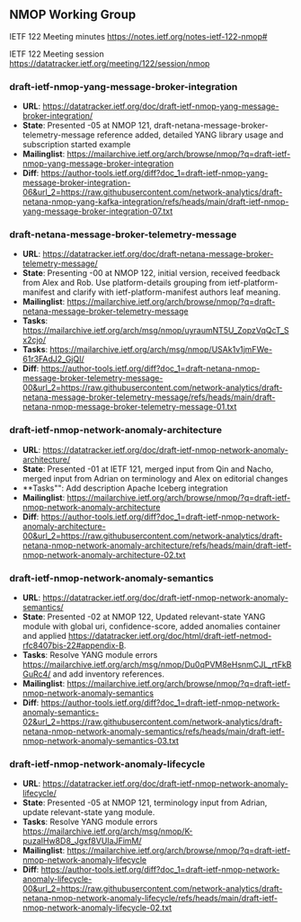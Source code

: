 ## NMOP Working Group

IETF 122 Meeting minutes
https://notes.ietf.org/notes-ietf-122-nmop#

IETF 122 Meeting session
https://datatracker.ietf.org/meeting/122/session/nmop

### draft-ietf-nmop-yang-message-broker-integration
* **URL**: https://datatracker.ietf.org/doc/draft-ietf-nmop-yang-message-broker-integration/
* **State**: Presented -05 at NMOP 121, draft-netana-message-broker-telemetry-message reference added, detailed YANG library usage and subscription started example
* **Mailinglist**: https://mailarchive.ietf.org/arch/browse/nmop/?q=draft-ietf-nmop-yang-message-broker-integration
* **Diff**: https://author-tools.ietf.org/diff?doc_1=draft-ietf-nmop-yang-message-broker-integration-06&url_2=https://raw.githubusercontent.com/network-analytics/draft-netana-nmop-yang-kafka-integration/refs/heads/main/draft-ietf-nmop-yang-message-broker-integration-07.txt

### draft-netana-message-broker-telemetry-message
* **URL**: https://datatracker.ietf.org/doc/draft-netana-message-broker-telemetry-message/
* **State**: Presenting -00 at NMOP 122, initial version, received feedback from Alex and Rob. Use platform-details grouping from ietf-platform-manifest and clarify with ietf-platform-manifest authors leaf meaning.
* **Mailinglist**: https://mailarchive.ietf.org/arch/browse/nmop/?q=draft-netana-message-broker-telemetry-message
* **Tasks**: https://mailarchive.ietf.org/arch/msg/nmop/uyraumNT5U_ZopzVqQcT_Sx2cjo/
* **Tasks**: https://mailarchive.ietf.org/arch/msg/nmop/USAk1v1jmFWe-61r3FAdJ2_GjQI/
* **Diff**: 
https://author-tools.ietf.org/diff?doc_1=draft-netana-nmop-message-broker-telemetry-message-00&url_2=https://raw.githubusercontent.com/network-analytics/draft-netana-message-broker-telemetry-message/refs/heads/main/draft-netana-nmop-message-broker-telemetry-message-01.txt

### draft-ietf-nmop-network-anomaly-architecture
* **URL**: https://datatracker.ietf.org/doc/draft-ietf-nmop-network-anomaly-architecture/
* **State**: Presented -01 at IETF 121, merged input from Qin and Nacho, merged input from Adrian on terminology and Alex on editorial changes
* **Tasks"": Add description Apache Iceberg integration
* **Mailinglist**: https://mailarchive.ietf.org/arch/browse/nmop/?q=draft-ietf-nmop-network-anomaly-architecture
* **Diff**: 
https://author-tools.ietf.org/diff?doc_1=draft-ietf-nmop-network-anomaly-architecture-00&url_2=https://raw.githubusercontent.com/network-analytics/draft-netana-nmop-network-anomaly-architecture/refs/heads/main/draft-ietf-nmop-network-anomaly-architecture-02.txt

### draft-ietf-nmop-network-anomaly-semantics
* **URL**: https://datatracker.ietf.org/doc/draft-ietf-nmop-network-anomaly-semantics/
* **State**: Presented -02 at NMOP 122, Updated relevant-state YANG module with global uri, confidence-score, added anomalies container and applied https://datatracker.ietf.org/doc/html/draft-ietf-netmod-rfc8407bis-22#appendix-B. 
* **Tasks**: Resolve YANG module errors https://mailarchive.ietf.org/arch/msg/nmop/Du0qPVM8eHsnmCJL_rtFkBGuRc4/ and add inventory references.
* **Mailinglist**: https://mailarchive.ietf.org/arch/browse/nmop/?q=draft-ietf-nmop-network-anomaly-semantics
* **Diff**: https://author-tools.ietf.org/diff?doc_1=draft-ietf-nmop-network-anomaly-semantics-02&url_2=https://raw.githubusercontent.com/network-analytics/draft-netana-nmop-network-anomaly-semantics/refs/heads/main/draft-ietf-nmop-network-anomaly-semantics-03.txt

### draft-ietf-nmop-network-anomaly-lifecycle
* **URL**: https://datatracker.ietf.org/doc/draft-ietf-nmop-network-anomaly-lifecycle/
* **State**: Presented -05 at NMOP 121, terminology input from Adrian, update relevant-state yang module. 
* **Tasks**: Resolve YANG module errors https://mailarchive.ietf.org/arch/msg/nmop/K-puzaIHw8D8_Jgxf8VUIaJFimM/
* **Mailinglist**: https://mailarchive.ietf.org/arch/browse/nmop/?q=draft-ietf-nmop-network-anomaly-lifecycle
* **Diff**: https://author-tools.ietf.org/diff?doc_1=draft-ietf-nmop-network-anomaly-lifecycle-00&url_2=https://raw.githubusercontent.com/network-analytics/draft-netana-nmop-network-anomaly-lifecycle/refs/heads/main/draft-ietf-nmop-network-anomaly-lifecycle-02.txt



